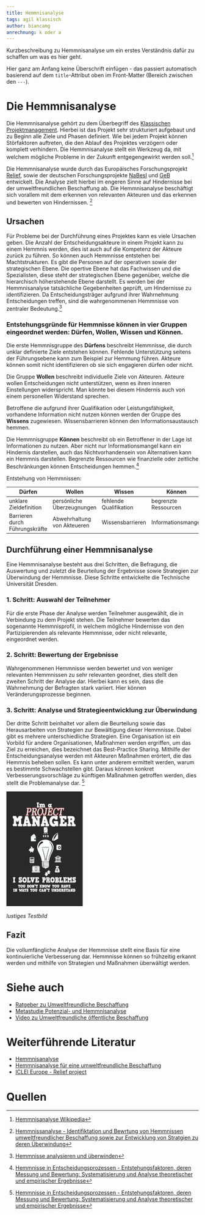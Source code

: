 ```yaml
---
title: Hemmnisanalyse
tags: agil klassisch
author: biancamg
anrechnung: k oder a
---
```


Kurzbeschreibung zu Hemmnisanalyse um ein erstes Verständnis dafür zu schaffen um was es hier geht.

Hier ganz am Anfang keine Überschrift einfügen - das passiert automatisch basierend auf dem `title`-Attribut
oben im Front-Matter (Bereich zwischen den `---`).

# Die Hemmnisanalyse 


Die Hemmnisanalyse gehört zu dem Überbegriff des [Klassischen Projektmanagement](https://de.wikipedia.org/wiki/Projektmanagement). 
Hierbei ist das Projekt sehr strukturiert aufgebaut und zu Beginn alle Ziele und Phasen definiert. 
Wie bei jedem Projekt können Störfaktoren auftreten, die den Ablauf des Projektes verzögern oder komplett verhindern. Die Hemmnisanalyse stellt ein Werkzeug da,
mit welchem mögliche Probleme in der Zukunft entgegengewirkt werden soll.[^1]

Die Hemmnisanalyse wurde durch das Europäisches Forschungsprojekt [Relief](https://tudresden.de/bu/wirtschaft/bwl/bu/forschung/forschungsprojekte/projekte/relief), sowie der deutschen Forschungsprojekte [NaBesI](https://tu-dresden.de/bu/wirtschaft/bwl/bu/forschung/forschungsprojekte/projekte/nabesi) und [GeB](https://tu-dresden.de/bu/wirtschaft/bwl/bu/forschung/forschungsprojekte/projekte/green_ebusiness) entwickelt. Die Analyse zielt
hierbei im engeren Sinne auf Hindernisse bei der umweltfreundlichen Beschaffung ab. Die Hemmnisanalyse beschäftigt sich vorallem mit dem erkennen von relevanten
Akteuren und das erkennen und bewerten von Hindernissen. [^2]


## Ursachen 
Für Probleme bei der Durchführung eines Projektes kann es viele Ursachen geben. Die Anzahl der Entscheidungsakteure in einem Projekt kann zu einem Hemmnis
werden, dies ist auch auf die Kompetenz der Akteure zurück zu führen. So können auch Hemmnisse entstehen bei Machtstrukturen. Es gibt die Personen auf der
operativen sowie der strategischen Ebene. Die opertive Ebene hat das Fachwissen und die Spezialisten, diese steht der strategischen Ebene gegenüber, welche die
hierarchisch höherstehende Ebene darstellt. 
Es werden bei der Hemmnisanalyse tatsächliche Gegebenheiten geprüft, um Hindernisse zu identifizieren. Da Entscheidungsträger aufgrund ihrer Wahrnehmung
Entscheidungen treffen, sind die wahrgenommenen Hemmnisse von zentraler Bedeutung.[^3]

### Entstehungsgründe für Hemmnisse können in vier Gruppen eingeordnet werden: Dürfen, Wollen, Wissen und Können. 
Die erste Hemmnisgruppe des **Dürfens** beschreibt Hemmnisse, die durch unklar definierte Ziele entstehen können. Fehlende Unterstützung seitens der
Führungsebene kann zum Beispiel zur Hemmung führen. Akteure können somit nicht identifizieren ob sie sich engagieren dürfen oder nicht.

Die Gruppe **Wollen** beschreibt individuelle Ziele von Akteuren. Akteure wollen Entscheidungen nicht unterstützen, wenn es ihren inneren Einstellungen
widerspricht. Man könnte bei diesem Hindernis auch von einem personellen Widerstand sprechen.

Betroffene die aufgrund ihrer Qualifikation oder Leistungsfähigkeit, vorhandene Information nicht nutzen können werden der Gruppe des **Wissens** zugewiesen.
Wissensbarrieren können den Informationsaustausch hemmen.

Die Hemmnisgruppe **Können** beschreibt ob ein Betroffener in der Lage ist Informationen zu nutzen. Aber nicht nur Informationsmangel kann ein Hindernis
darstellen, auch das Nichtvorhandensein von Alternativen kann ein Hemmnis darstellen. Begrenzte Ressourcen wie finanzielle oder zeitliche Beschränkungen können
Entscheidungen hemmen.[^4]


Entstehung von Hemmnissen:

| Dürfen           | Wollen        | Wissen        | Können        |
| -------------    | ------------- | ------------- | ------------- |
| unklare Zieldefinition | persönliche Überzeugnungen | fehlende Qualifikation      | begrenzte Ressourcen    |
| Barrieren durch Führungskräfte | Abwehrhaltung von Akteueren  | Wissensbarrieren  | Informationsmangel |


## Durchführung einer Hemmnisanalyse
Eine Hemmnisanalyse besteht aus drei Schritten, die Befragung, die Auswertung und zuletzt die Beurteilung der Ergebnisse sowie Strategien zur Überwindung der
Hemmnisse. Diese Schritte entwickelte die Technische Universität Dresden. 
### 1. Schritt: Auswahl der Teilnehmer
Für die erste Phase der Analyse werden Teilnehmer ausgewählt, die in Verbindung zu dem
Projekt stehen. Die Teilnehmer bewerten das sogenannte Hemmnisprofil, in welchem mögliche Hindernisse von den Partizipierenden als relevante Hemmnisse, oder
nicht relevante, eingeordnet werden. 
### 2. Schritt: Bewertung der Ergebnisse
Wahrgenommenen Hemmnisse werden bewertet und von weniger relevanten Hemmnissen zu sehr relevanten geordnet, dies stellt den zweiten Schritt der Analyse dar.
Hierbei kann es sein, dass die Wahrnehmung der Befragten stark variiert. Hier können Veränderungsprozesse beginnen.  
### 3. Schritt: Analyse und Strategieentwicklung zur Überwindung
Der dritte Schritt beinhaltet vor allem die Beurteilung sowie das Herausarbeiten von Strategien zur Bewältigung dieser Hemmnisse. Dabei gibt es mehrere
unterschiedliche Strategien. Eine Organisation ist ein Vorbild für andere Organisationen, Maßnahmen werden ergriffen, um das Ziel zu erreichen, dies bezeichnet
das Best-Practice Sharing. Mithilfe der Entscheidungsanalyse werden mit Akteuren Maßnahmen erörtert, die das Hemmnis beheben sollen. Es kann unter anderem
ermittelt werden, warum es bestimmte Schwachstellen gibt. Daraus können konkret Verbesserungsvorschläge zu künftigen Maßnahmen getroffen werden, dies stellt die
Problemanalyse dar. [^4]


![Beispielabbildung](Hemmnisanalyse/test-file.jpg)

*lustiges Testbild*


## Fazit
Die vollumfängliche Analyse der Hemmnisse stellt eine Basis für eine kontinuierliche Verbesserung dar. Hemmnisse können so frühzeitig erkannt werden und mithilfe von Strategien und Maßnahmen überwältigt werden.



# Siehe auch

* [Ratgeber zu Umweltfreundliche Beschaffung](https://www.umweltbundesamt.de/sites/default/files/medien/376/publikationen/umweltfreundliche_beschaffung_script_6.pdf)
* [Metastudie Potenzial- und Hemmnisanalyse](https://arepoconsult.com/wp-content/uploads/2019/11/metastudie-hemmnisse.pdf)
* [Video zu Umweltfreundliche öffentliche Beschaffung](https://www.youtube.com/watch?v=R_A-uMCSrwg)


# Weiterführende Literatur

* [Hemmnisanalyse](https://www.enzyklo.de/Begriff/Hemmnisanalyse)
* [Hemmnisanalyse für eine umweltfreundliche Beschaffung](https://www.umweltbundesamt.de/)
* [ICLEI Europe - Relief project](https://iclei-europe.org/)


# Quellen

[^1]: [Hemmnisanalyse Wikipedia](https://de.wikipedia.org/wiki/Hemmnisanalyse)
[^2]: [Hemmnissanalyse - Identifiktation und Bewrtung von Hemmnissen umweltfreundlicher Beschaffung sowie zur Entwicklung von Stratgien zu deren Überwindung](https://tu-dresden.de/bu/wirtschaft/bwl/bu/forschung/forschungsprojekte/projekte/hemmnisanalyse)
[^3]: [Hemmnisse analysieren und überwinden](https://www.researchgate.net/publication/319475002_Hemmnisse_analysieren_und_uberwinden)
[^4]: [Hemmnisse in Entscheidungsprozessen - Entstehungsfaktoren, deren Messung und Bewertung: Systematisierung und Analyse theoretischer und empirischer Ergebnisse](https://tu-dresden.de/bu/wirtschaft/bwl/bu/forschung/forschungsprojekte/projekte/hemmnisanalyse)

